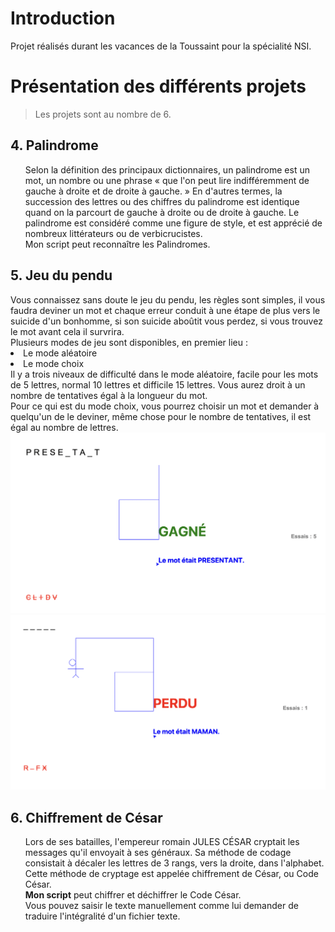 # Introduction
Projet réalisés durant les vacances de la Toussaint pour la spécialité NSI.
# Présentation des différents projets
> Les projets sont au nombre de 6.
<h2>4. Palindrome</h2>
<ul>
Selon la définition des principaux dictionnaires, un palindrome est un mot, un nombre ou une phrase « que l'on peut lire indifféremment de gauche à droite et de droite à gauche. » En d'autres termes, la succession des lettres ou des chiffres du palindrome est identique quand on la parcourt de gauche à droite ou de droite à gauche. Le palindrome est considéré comme une figure de style, et est apprécié de nombreux littérateurs ou de verbicrucistes.<br>Mon script peut reconnaître les Palindromes.
</ul>
<h2>5. Jeu du pendu</h2>
Vous connaissez sans doute le jeu du pendu, les règles sont simples, il vous faudra deviner un mot et chaque erreur conduit à une étape de plus vers le suicide d'un bonhomme, si son suicide aboûtit vous perdez, si vous trouvez le mot avant cela il survrira.<br>
Plusieurs modes de jeu sont disponibles, en premier lieu :<br>
<li>Le mode aléatoire<br>
<li> Le mode choix<br>
Il y a trois niveaux de difficulté dans le mode aléatoire, facile pour les mots de 5 lettres, normal 10 lettres et difficile 15 lettres. Vous aurez droit à un nombre de tentatives égal à la longueur du mot.<br>
Pour ce qui est du mode choix, vous pourrez choisir un mot et demander à quelqu'un de le deviner, même chose pour le nombre de tentatives, il est égal au nombre de lettres.
<img src="image1.png">
<img src="image2.png">
<h2>6. Chiffrement de César</h2>
<ul>
  Lors de ses batailles, l'empereur romain JULES CÉSAR cryptait les messages qu'il envoyait à ses généraux. Sa méthode de codage consistait à décaler les lettres de 3 rangs, vers la droite, dans l'alphabet. Cette méthode de cryptage est appelée chiffrement de César, ou Code César.<br>
  <strong>Mon script</strong> peut chiffrer et déchiffrer le Code César.<br>
  Vous pouvez saisir le texte manuellement comme lui demander de traduire l'intégralité d'un fichier texte.
</ul>
